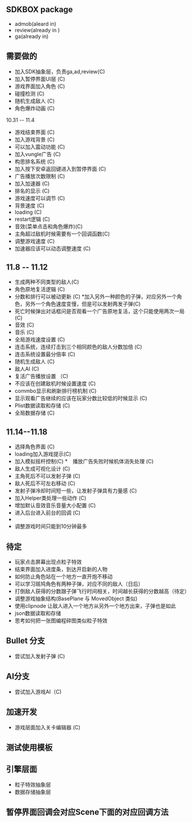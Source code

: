 ## SDKBOX package
* admob(aleard in)
* review(already in )
* ga(already in)


## 需要做的
* 加入SDK抽象层，负责ga,ad,review(C)
* 加入暂停界面UI层 (C)
* 游戏界面加入角色 (C)
* 碰撞检测 (C)
* 随机生成敌人 (C)
* 角色爆炸动画 (C)

10.31 -- 11.4
* 游戏结束界面 (C)
* 加入游戏背景 (C)
* 可以加入震动功能 (C)
* 加入vungle广告 (C)
* 构思排名系统 (C) 
* 加入按下安卓返回键进入到暂停界面 (C)
* 广告播放次数限制 (C)
* 加入加速器 (C)
* 排名的显示 (C)
* 游戏速度可以调节 (C)
* 背景速度 (C)
* loading (C)
* restart逻辑 (C)
* 音效(菜单点击和角色爆炸)(C)
* 主角超过敌机时候需要有一个回调函数(C)
* 调整游戏速度 (C)
* 加速器应该可以动态调整速度 (C)

## 11.8 -- 11.12
* 生成两种不同类型的敌人(C)
* 角色原地复活逻辑 (C)
* 分数和排行可以被动更新 (C)
*加入另外一种颜色的子弹，对应另外一个角色，另外一个角色速度变慢，但是可以发射两发子弹(C)
* 死亡时候弹出对话框问是否观看一个广告原地复活，这个只能使用两次一局(C)
* 音效 (C)
* 音乐 (C)
* 全局游戏速度设置 (C)
* 连击系统，连续打击到三个相同颜色的敌人分数加倍 (C)
* 连击系统设置最分倍率 (C)
* 随机生成敌人 (C)
* 敌人AI (C)
* 复活广告播放设置 （C)
* 不应该在创建敌机时候设置速度 (C)
* commbo显示和刷新排行榜机制 (C)
* 显示观看广告继续的应该在玩家分数比较低的时候显示 (C)
* Plist数据读取和存储 (C)
* 全局数据存储  (C)

## 11.14--11.18
* 选择角色界面 (C)
* loading加入游戏提示(C)
* 加入模拟摇杆控制(C)
*　播放广告失败时候机体消失处理 (C)
* 敌人生成可视化设计 (C)
* 主角死后不可以发射子弹 (C)
* 敌人死后不可左右移动 (C)
* 发射子弹冷却时间短一些，让发射子弹具有力量感 (C)
* 加入Helper类处理一些动作 (C)
* 增加默认音效音乐音量大小配置 (C)
* 进入后台进入前台的回调 (C)
* 
* 调整游戏时间只能到10分钟最多

## 待定
* 玩家点击屏幕出现点粒子特效
* 结束界面加入进度条，到达开启新的人物
* 如何防止角色站在一个地方一直开炮不移动
* 可以学习斑鸠角色有两种子弹，对应不同的敌人（日后）
* 打倒敌人获得的分数跟子弹飞行时间相关，时间越长获得的分数越高（待定）
* 调整游戏抽象结构(BasePlane 与 MovedObject 类似)
* 使用clipnode 让敌人进入一个地方从另外一个地方出来，子弹也是如此
* json数据读取和存储
* 思考如何把一张图编程碎图类似粒子特效

## Bullet 分支
* 尝试加入发射子弹 (C)

## AI分支
* 尝试加入游戏AI（C)

## 加速开发
* 游戏层面加入关卡编辑器 (C)

## 测试使用模板

## 引擎层面
* 粒子特效抽象层
* 数据存储抽象层






## 暂停界面回调会对应Scene下面的对应回调方法

